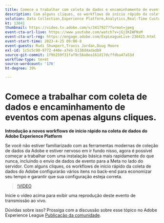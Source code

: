 ```yaml
---
title: Comece a trabalhar com coleta de dados e encaminhamento de eventos com apenas alguns cliques.
description: Com alguns cliques, os workflows de início rápido da coleta de dados do Adobe configurarão vários itens no back-end para economizar seu tempo e garantir que sua configuração esteja correta.
solution: Data Collection,Experience Platform,Analytics,Real-Time Customer Data Platform,Customer Journey Analytics
kt: 13041
thumbnail: https://video.tv.adobe.com/v/3417927?format=jpeg
event-cta-url-live: https://www.youtube.com/watch?v=jGjIKIWFNsM
event-cta-url-reg: https://engage.adobe.com/ExpLeagueLive-230425.html
event-start-time: 2023-4-25 09:00-8
event-guests: Rudi Shumpert,Travis Jordan,Doug Moore
exl-id: 1c5c5c90-9772-440e-a7eb-5138d4adadb9
source-git-commit: 1f9b259f31faf9c58a8ea161d17dcffdba47a53d
workflow-type: tm+mt
source-wordcount: '176'
ht-degree: 39%

---
```


# Comece a trabalhar com coleta de dados e encaminhamento de eventos com apenas alguns cliques.

**Introdução a novos workflows de início rápido na coleta de dados do Adobe Experience Platform**

Se você não estiver familiarizado com as ferramentas modernas de coleção de dados da Adobe e estiver nervoso em ir fundo nisso, agora é possível começar a trabalhar com uma instalação básica mais rapidamente do que nunca, incluindo o envio de dados de evento para a Meta no lado do servidor. Com alguns cliques, os workflows de início rápido da coleta de dados do Adobe configurarão vários itens no back-end para economizar seu tempo e garantir que sua configuração esteja correta.

>[!VIDEO](https://video.tv.adobe.com/v/3417927/?quality=12&learn=on)

Inicie o vídeo acima para exibir uma reprodução deste evento de transmissão ao vivo.

Dúvidas sobre isso? Prossiga com a discussão sobre esse tópico no Adobe Experience League [Publicação da comunidade](https://experienceleaguecommunities.adobe.com/t5/adobe-experience-platform-data/experience-league-live-post-session-discussion-get-data/m-p/589754#M476).
